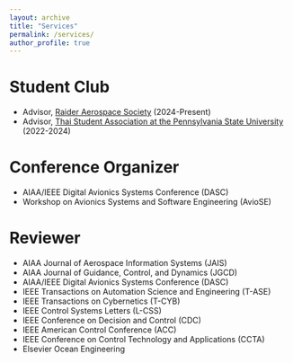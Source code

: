 ```yaml
---
layout: archive
title: "Services"
permalink: /services/
author_profile: true
---
```


# Student Club
- Advisor, [Raider Aerospace Society](https://www.raideraerospace.com/) (2024-Present)
- Advisor, [Thai Student Association at the Pennsylvania State University](https://www.instagram.com/thsa_pennstate/) (2022-2024)

# Conference Organizer
- AIAA/IEEE Digital Avionics Systems Conference (DASC)
- Workshop on Avionics Systems and Software Engineering (AvioSE)

# Reviewer
- AIAA Journal of Aerospace Information Systems (JAIS)
- AIAA Journal of Guidance, Control, and Dynamics (JGCD)
- AIAA/IEEE Digital Avionics Systems Conference (DASC)
- IEEE Transactions on Automation Science and Engineering (T-ASE)
- IEEE Transactions on Cybernetics (T-CYB)
- IEEE Control Systems Letters (L-CSS)
- IEEE Conference on Decision and Control (CDC)
- IEEE American Control Conference (ACC)
- IEEE Conference on Control Technology and Applications (CCTA)
- Elsevier Ocean Engineering